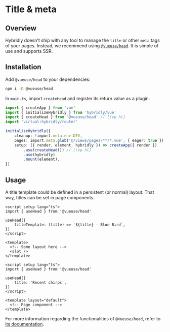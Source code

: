 # Title & meta

## Overview

Hybridly doesn't ship with any tool to manage the `title` or other `meta` tags of your pages. Instead, we recommend using [`@vueuse/head`](https://github.com/vueuse/head). It is simple of use and supports SSR.

## Installation

Add `@vueuse/head` to your dependencies:

```bash
npm i -D @vueuse/head
```

In `main.ts`, import `createHead` and register its return value as a plugin.

```ts
import { createApp } from 'vue'
import { initializeHybridly } from 'hybridly/vue'
import { createHead } from '@vueuse/head' // [!vp hl]
import 'virtual:hybridly/router'

initializeHybridly({
	cleanup: !import.meta.env.DEV,
	pages: import.meta.glob('@/views/pages/**/*.vue', { eager: true }),
	setup: ({ render, element, hybridly }) => createApp({ render })
		.use(createHead()) // [!vp hl]
		.use(hybridly)
		.mount(element),
})
```

## Usage

A title template could be defined in a persistent (or normal) layout. That way, titles can be set in page components.

```vue
<script setup lang="ts">
import { useHead } from '@vueuse/head'

useHead({
	titleTemplate: (title) => `${title} - Blue Bird`,
})
</script>

<template>
  <!-- Some layout here -->
  <slot />
</template>
```

```vue
<script setup lang="ts">
import { useHead } from '@vueuse/head'

useHead({
	title: 'Recent chirps',
})
</script>

<template layout="default">
  <!-- Page component -->
</template>
```

For more information regarding the functionalities of `@vueuse/head`, refer to [its documentation](https://github.com/vueuse/head).
